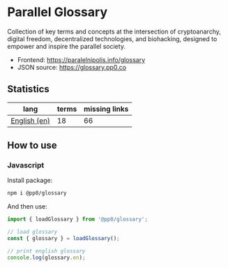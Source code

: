 # Parallel Glossary

Collection of key terms and concepts at the intersection of cryptoanarchy, digital freedom, decentralized technologies, and biohacking, designed to empower and inspire the parallel society.

- Frontend: https://paralelnipolis.info/glossary
- JSON source: https://glossary.pp0.co

## Statistics

<!--stats-->
| lang | terms | missing links |
| --- | --- | --- |
| [English (en)](./src/en) | 18 | 66 |
<!--/stats-->

## How to use

### Javascript

Install package:
```bash
npm i @pp0/glossary
```

And then use:
```js
import { loadGlossary } from '@pp0/glossary';

// load glossary
const { glossary } = loadGlossary();

// print english glossary
console.log(glossary.en);
```
